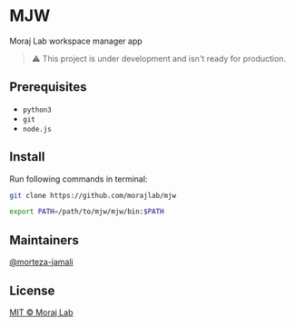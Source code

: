 # MJW

Moraj Lab workspace manager app

> ⚠️ This project is under development and isn't ready for production.

## Prerequisites

- `python3`
- `git`
- `node.js`

## Install

Run following commands in terminal:

```sh
git clone https://github.com/morajlab/mjw

export PATH=/path/to/mjw/mjw/bin:$PATH
```

## Maintainers

[@morteza-jamali](https://github.com/morteza-jamali)

## License

[MIT © Moraj Lab](./LICENSE)
